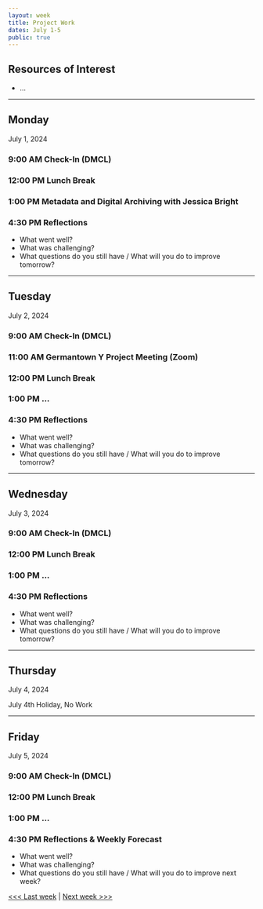 ```yaml
---
layout: week
title: Project Work
dates: July 1-5
public: true
---
```


## Resources of Interest
- ...

---

## Monday
July 1, 2024

### 9:00 AM Check-In (DMCL)

### 12:00 PM Lunch Break

### 1:00 PM Metadata and Digital Archiving with Jessica Bright

### 4:30 PM Reflections
- What went well?
- What was challenging?
- What questions do you still have / What will you do to improve tomorrow?

---

## Tuesday
July 2, 2024

### 9:00 AM Check-In (DMCL)

### 11:00 AM Germantown Y Project Meeting (Zoom)

### 12:00 PM Lunch Break

### 1:00 PM ...

### 4:30 PM Reflections
- What went well?
- What was challenging?
- What questions do you still have / What will you do to improve tomorrow?

---

## Wednesday
July 3, 2024

### 9:00 AM Check-In (DMCL)

### 12:00 PM Lunch Break

### 1:00 PM ...

### 4:30 PM Reflections
- What went well?
- What was challenging?
- What questions do you still have / What will you do to improve tomorrow?

---

## Thursday
July 4, 2024

July 4th Holiday, No Work

---

## Friday
July 5, 2024

### 9:00 AM Check-In (DMCL)

### 12:00 PM Lunch Break

### 1:00 PM ...

### 4:30 PM Reflections & Weekly Forecast
- What went well?
- What was challenging?
- What questions do you still have / What will you do to improve next week?

[<<< Last week](04-work) | [Next week >>>](06-internal)
